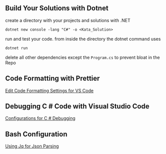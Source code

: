 ## Build Your Solutions with Dotnet

create a directory with your projects and solutions with .NET

`dotnet new console -lang "C#" -o <Kata_Solution>`

run and test your code. from inside the directory the dotnet command uses

`dotnet run `

delete all other dependencies except the `Program.cs` to prevent bloat in the Repo

## Code Formatting with Prettier 

[Edit Code Formatting Settings for VS Code](https://stackoverflow.com/questions/47352611/visual-studio-code-doesnt-format-c-sharp-code)

## Debugging C # Code with Visual Studio Code

[Configurations for C # Debugging ](https://www.pluralsight.com/guides/debugging-.net-core-apps-with-visual-studio-code)

## Bash Configuration 

[Using Jq for Json Parsing](https://cameronnokes.com/blog/working-with-json-in-bash-using-jq/)